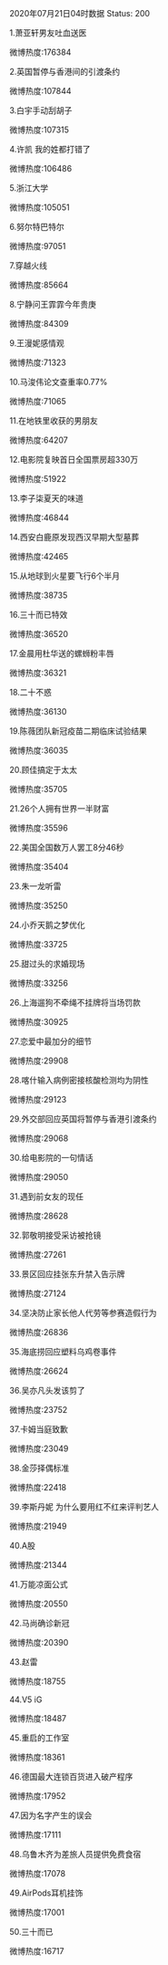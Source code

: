 2020年07月21日04时数据
Status: 200

1.萧亚轩男友吐血送医

微博热度:176384

2.英国暂停与香港间的引渡条约

微博热度:107844

3.白宇手动刮胡子

微博热度:107315

4.许凯 我的姓都打错了

微博热度:106486

5.浙江大学

微博热度:105051

6.努尔特巴特尔

微博热度:97051

7.穿越火线

微博热度:85664

8.宁静问王霏霏今年贵庚

微博热度:84309

9.王漫妮感情观

微博热度:71323

10.马浚伟论文查重率0.77%

微博热度:71065

11.在地铁里收获的男朋友

微博热度:64207

12.电影院复映首日全国票房超330万

微博热度:51922

13.李子柒夏天的味道

微博热度:46844

14.西安白鹿原发现西汉早期大型墓葬

微博热度:42465

15.从地球到火星要飞行6个半月

微博热度:38735

16.三十而已特效

微博热度:36520

17.金晨用杜华送的螺蛳粉丰唇

微博热度:36321

18.二十不惑

微博热度:36130

19.陈薇团队新冠疫苗二期临床试验结果

微博热度:36035

20.顾佳搞定于太太

微博热度:35705

21.26个人拥有世界一半财富

微博热度:35596

22.美国全国数万人罢工8分46秒

微博热度:35404

23.朱一龙听雷

微博热度:35250

24.小乔天鹅之梦优化

微博热度:33725

25.甜过头的求婚现场

微博热度:33256

26.上海遛狗不牵绳不挂牌将当场罚款

微博热度:30925

27.恋爱中最加分的细节

微博热度:29908

28.喀什输入病例密接核酸检测均为阴性

微博热度:29123

29.外交部回应英国将暂停与香港引渡条约

微博热度:29068

30.给电影院的一句情话

微博热度:29050

31.遇到前女友的现任

微博热度:28628

32.郭敬明接受采访被抢镜

微博热度:27261

33.景区回应挂张东升禁入告示牌

微博热度:27124

34.坚决防止家长他人代劳等参赛造假行为

微博热度:26836

35.海底捞回应塑料乌鸡卷事件

微博热度:26624

36.吴亦凡头发该剪了

微博热度:23752

37.卡姆当庭致歉

微博热度:23049

38.金莎择偶标准

微博热度:22418

39.李斯丹妮 为什么要用红不红来评判艺人

微博热度:21949

40.A股

微博热度:21344

41.万能凉面公式

微博热度:20550

42.马尚确诊新冠

微博热度:20390

43.赵雷

微博热度:18755

44.V5 iG

微博热度:18487

45.重启的工作室

微博热度:18361

46.德国最大连锁百货进入破产程序

微博热度:17952

47.因为名字产生的误会

微博热度:17111

48.乌鲁木齐为差旅人员提供免费食宿

微博热度:17078

49.AirPods耳机挂饰

微博热度:17001

50.三十而已

微博热度:16717

